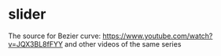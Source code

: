 # slider

The source for Bezier curve: https://www.youtube.com/watch?v=JQX3BL8fFYY
and other videos of the same series


